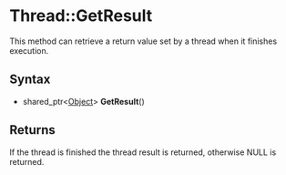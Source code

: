 # Thread::GetResult #
This method can retrieve a return value set by a thread when it finishes execution.

## Syntax ##
- shared_ptr<[Object](Object.md)\> **GetResult**()

## Returns ##
If the thread is finished the thread result is returned, otherwise NULL is returned.
